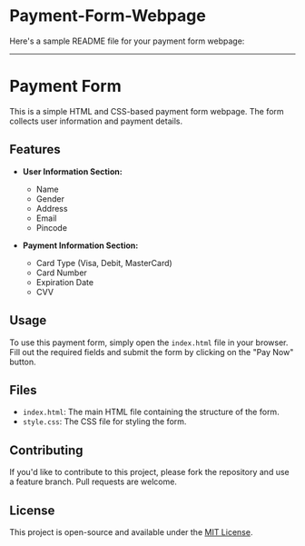 # Payment-Form-Webpage
Here's a sample README file for your payment form webpage:

---

# Payment Form

This is a simple HTML and CSS-based payment form webpage. The form collects user information and payment details.

## Features

- **User Information Section:** 
  - Name
  - Gender
  - Address
  - Email
  - Pincode

- **Payment Information Section:**
  - Card Type (Visa, Debit, MasterCard)
  - Card Number
  - Expiration Date
  - CVV

## Usage

To use this payment form, simply open the `index.html` file in your browser. Fill out the required fields and submit the form by clicking on the "Pay Now" button.

## Files

- `index.html`: The main HTML file containing the structure of the form.
- `style.css`: The CSS file for styling the form.


## Contributing

If you'd like to contribute to this project, please fork the repository and use a feature branch. Pull requests are welcome.

## License

This project is open-source and available under the [MIT License](LICENSE).
